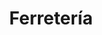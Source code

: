 ---
title: "Ferretería"
url: /ciudad-autonoma-de-buenos-aires/ferreteria-avenida-caseros/
shop: Eisenwaren
---